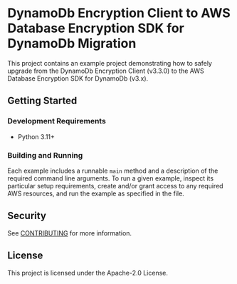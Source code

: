 # DynamoDb Encryption Client to AWS Database Encryption SDK for DynamoDb Migration

This project contains an example project demonstrating how to safely upgrade
from the DynamoDb Encryption Client (v3.3.0) to the AWS Database Encryption SDK for DynamoDb (v3.x).

## Getting Started

### Development Requirements

- Python 3.11+

### Building and Running

Each example includes a runnable `main` method
and a description of the required command line arguments.
To run a given example, inspect its particular setup requirements,
create and/or grant access to any required AWS resources,
and run the example as specified in the file.

## Security

See [CONTRIBUTING](CONTRIBUTING.md#security-issue-notifications) for more information.

## License

This project is licensed under the Apache-2.0 License.
